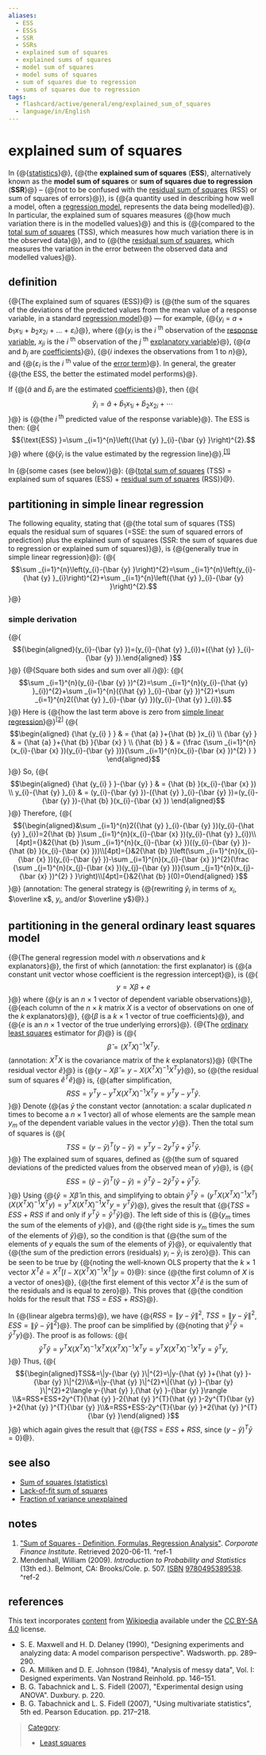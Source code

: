 ```yaml
---
aliases:
  - ESS
  - ESSs
  - SSR
  - SSRs
  - explained sum of squares
  - explained sums of squares
  - model sum of squares
  - model sums of squares
  - sum of squares due to regression
  - sums of squares due to regression
tags:
  - flashcard/active/general/eng/explained_sum_of_squares
  - language/in/English
---
```


# explained sum of squares

<!-- | ![](../../archives/Wikimedia%20Commons/Text%20document%20with%20red%20question%20mark.svg) | This article includes a list of [general references](https://en.wikipedia.org/wiki/Wikipedia:Citing%20sources#General%20references), but __it lacks sufficient corresponding [inline citations](https://en.wikipedia.org/wiki/Wikipedia:Citing%20sources#Inline%20citations)__. Please help to [improve](https://en.wikipedia.org/wiki/Wikipedia:WikiProject%20Reliability) this article by [introducing](https://en.wikipedia.org/wiki/Wikipedia:When%20to%20cite) more precise citations. _\(December 2010\)__\([Learn how and when to remove this message](https://en.wikipedia.org/wiki/Help:Maintenance%20template%20removal)\)_ | -->

In {@{[statistics](statistics.md)}@}, {@{the __explained sum of squares__ \(__ESS__\), alternatively known as the __model sum of squares__ or __sum of squares due to regression__ \(__SSR__}@} – {@{not to be confused with the [residual sum of squares](residual%20sum%20of%20squares.md) \(RSS\) or sum of squares of errors}@}\), is {@{a quantity used in describing how well a model, often a [regression model](regression%20analysis.md), represents the data being modelled}@}. In particular, the explained sum of squares measures {@{how much variation there is in the modelled values}@} and this is {@{compared to the [total sum of squares](total%20sum%20of%20squares.md) \(TSS\), which measures how much variation there is in the observed data}@}, and to {@{the [residual sum of squares](residual%20sum%20of%20squares.md), which measures the variation in the error between the observed data and modelled values}@}. <!--SR:!2025-03-15,59,310!2025-02-25,42,290!2025-03-17,61,310!2025-02-24,41,290!2025-03-24,67,310!2025-02-26,45,290!2025-02-27,46,290-->

## definition

{@{The explained sum of squares \(ESS\)}@} is {@{the sum of the squares of the deviations of the predicted values from the mean value of a response variable, in a standard [regression model](regression%20analysis.md#regression%20models)}@} — for example, {@{_y_<sub>_i_</sub> = _a_ + _b_<sub>1</sub>_x_<sub>1<!-- markdown separator -->_i_</sub> + _b_<sub>2</sub>_x_<sub>2<!-- markdown separator -->_i_</sub> + ... + _ε_<sub>_i_</sub>}@}, where {@{_y_<sub>_i_</sub> is the _i_ <sup>th</sup> observation of the [response variable](dependent%20and%20independent%20variables.md#statistics%20synonyms), _x_<sub>_ji_</sub> is the _i_ <sup>th</sup> observation of the _j_ <sup>th</sup> [explanatory variable](dependent%20and%20independent%20variables.md#statistics%20synonyms)}@}, {@{_a_ and _b_<sub>_j_</sub> are [coefficients](coefficient.md)}@}, {@{_i_ indexes the observations from 1 to _n_}@}, and {@{_ε_<sub>_i_</sub> is the _i_<!-- markdown separator --> <sup>th</sup> value of the [error term](error%20term.md)}@}. In general, the greater {@{the ESS, the better the estimated model performs}@}. <!--SR:!2025-03-23,66,310!2025-06-21,127,290!2025-02-28,47,290!2025-02-27,46,290!2025-03-18,62,310!2025-03-19,63,310!2025-03-21,64,310!2025-03-19,63,310-->

If {@{${\hat {a} }$ and ${\hat {b} }_{i}$ are the estimated [coefficients](coefficient.md)}@}, then {@{$${\hat {y} }_{i}={\hat {a} }+{\hat {b} }_{1}x_{1i}+{\hat {b} }_{2}x_{2i}+\cdots \,$$}@} is {@{the _i_<sup> th</sup> predicted value of the response variable}@}. The ESS is then: {@{$${\text{ESS} }=\sum _{i=1}^{n}\left({\hat {y} }_{i}-{\bar {y} }\right)^{2}.$$}@} where {@{${\hat {y} }_{i}$ is the value estimated by the regression line}@}.<sup>[\[1\]](#^ref-1)</sup> <!--SR:!2025-03-02,45,290!2025-03-10,55,310!2025-02-26,45,290!2025-03-13,58,310!2025-03-17,61,310-->

In {@{some cases \(see below\)}@}: {@{[total sum of squares](total%20sum%20of%20squares.md) \(TSS\) = explained sum of squares \(ESS\) + [residual sum of squares](residual%20sum%20of%20squares.md) \(RSS\)}@}. <!--SR:!2025-03-22,65,310!2025-03-22,65,310-->

## partitioning in simple linear regression

The following equality, stating that {@{the total sum of squares \(TSS\) equals the residual sum of squares \(=SSE: the sum of squared errors of prediction\) plus the explained sum of squares \(SSR: the sum of squares due to regression or explained sum of squares\)}@}, is {@{generally true in simple linear regression}@}: {@{$$\sum _{i=1}^{n}\left(y_{i}-{\bar {y} }\right)^{2}=\sum _{i=1}^{n}\left(y_{i}-{\hat {y} }_{i}\right)^{2}+\sum _{i=1}^{n}\left({\hat {y} }_{i}-{\bar {y} }\right)^{2}.$$}@} <!--SR:!2025-03-10,55,310!2025-03-19,63,310!2025-03-12,57,310-->

### simple derivation

{@{$${\begin{aligned}(y_{i}-{\bar {y} })=(y_{i}-{\hat {y} }_{i})+({\hat {y} }_{i}-{\bar {y} }).\end{aligned} }$$}@} {@{Square both sides and sum over all _i_}@}: {@{$$\sum _{i=1}^{n}(y_{i}-{\bar {y} })^{2}=\sum _{i=1}^{n}(y_{i}-{\hat {y} }_{i})^{2}+\sum _{i=1}^{n}({\hat {y} }_{i}-{\bar {y} })^{2}+\sum _{i=1}^{n}2({\hat {y} }_{i}-{\bar {y} })(y_{i}-{\hat {y} }_{i}).$$}@} Here is {@{how the last term above is zero from [simple linear regression](simple%20linear%20regression.md)}@}<sup>[\[2\]](#^ref-2)</sup> {@{$$\begin{aligned} {\hat {y_{i} } } & = {\hat {a} }+{\hat {b} }x_{i} \\ {\bar {y} } & = {\hat {a} }+{\hat {b} }{\bar {x} } \\ {\hat {b} } & = {\frac {\sum _{i=1}^{n}(x_{i}-{\bar {x} })(y_{i}-{\bar {y} })}{\sum _{i=1}^{n}(x_{i}-{\bar {x} })^{2} } } \end{aligned}$$}@} So, {@{$$\begin{aligned} {\hat {y_{i} } }-{\bar {y} } & = {\hat {b} }(x_{i}-{\bar {x} }) \\ y_{i}-{\hat {y} }_{i} & = (y_{i}-{\bar {y} })-({\hat {y} }_{i}-{\bar {y} })=(y_{i}-{\bar {y} })-{\hat {b} }(x_{i}-{\bar {x} }) \end{aligned}$$}@} Therefore, {@{$${\begin{aligned}&\sum _{i=1}^{n}2({\hat {y} }_{i}-{\bar {y} })(y_{i}-{\hat {y} }_{i})=2{\hat {b} }\sum _{i=1}^{n}(x_{i}-{\bar {x} })(y_{i}-{\hat {y} }_{i})\\[4pt]={}&2{\hat {b} }\sum _{i=1}^{n}(x_{i}-{\bar {x} })((y_{i}-{\bar {y} })-{\hat {b} }(x_{i}-{\bar {x} }))\\[4pt]={}&2{\hat {b} }\left(\sum _{i=1}^{n}(x_{i}-{\bar {x} })(y_{i}-{\bar {y} })-\sum _{i=1}^{n}(x_{i}-{\bar {x} })^{2}{\frac {\sum _{j=1}^{n}(x_{j}-{\bar {x} })(y_{j}-{\bar {y} })}{\sum _{j=1}^{n}(x_{j}-{\bar {x} })^{2} } }\right)\\[4pt]={}&2{\hat {b} }(0)=0\end{aligned} }$$}@} (annotation: The general strategy is {@{rewriting $\hat y_i$ in terms of $x_i$, $\overline x$, $y_i$, and/or $\overline y$}@}.) <!--SR:!2025-03-13,58,310!2025-03-24,67,310!2025-02-28,47,290!2025-03-10,55,310!2025-02-25,44,290!2025-05-03,84,270!2025-03-24,53,250!2025-03-03,46,290-->

## partitioning in the general ordinary least squares model

{@{The general regression model with _n_ observations and _k_ explanators}@}, the first of which (annotation: the first explanator) is {@{a constant unit vector whose coefficient is the regression intercept}@}, is {@{$$y=X\beta +e$$}@} where {@{_y_ is an _n_ × 1 vector of dependent variable observations}@}, {@{each column of the _n_ × _k_ matrix _X_ is a vector of observations on one of the _k_ explanators}@}, {@{$\beta$ is a _k_ × 1 vector of true coefficients}@}, and {@{_e_ is an _n_ × 1 vector of the true underlying errors}@}. {@{The [ordinary least squares](ordinary%20least%20squares.md) estimator for $\beta$}@} is {@{$${\hat {\beta } }=(X^{T}X)^{-1}X^{T}y.$$ (annotation: $X^T X$ is the covariance matrix of the _k_ explanators)}@} {@{The residual vector ${\hat {e} }$}@} is {@{$y-X{\hat {\beta } }=y-X(X^{T}X)^{-1}X^{T}y$}@}, so {@{the residual sum of squares ${\hat {e} }^{T}{\hat {e} }$}@} is, {@{after simplification, $$RSS=y^{T}y-y^{T}X(X^{T}X)^{-1}X^{T}y = y^T y - y^T \hat y.$$}@} Denote {@{as ${\bar {y} }$ the constant vector (annotation: a scalar duplicated _n_ times to become a _n_ × 1 vector) all of whose elements are the sample mean $y_{m}$ of the dependent variable values in the vector _y_}@}. Then the total sum of squares is {@{$$TSS=(y-{\bar {y} })^{T}(y-{\bar {y} })=y^{T}y-2y^{T}{\bar {y} }+{\bar {y} }^{T}{\bar {y} }.$$}@} The explained sum of squares, defined as {@{the sum of squared deviations of the predicted values from the observed mean of _y_}@}, is {@{$$ESS=({\hat {y} }-{\bar {y} })^{T}({\hat {y} }-{\bar {y} })={\hat {y} }^{T}{\hat {y} }-2{\hat {y} }^{T}{\bar {y} }+{\bar {y} }^{T}{\bar {y} }.$$}@} Using {@{${\hat {y} }=X{\hat {\beta } }$ in this, and simplifying to obtain ${\hat {y} }^{T}{\hat {y} } = (y^T X (X^T X)^{-1} X^T)(X (X^T X)^{-1} X^T y) = y^{T}X(X^{T}X)^{-1}X^{T}y = y^T \hat y$}@}, gives the result that {@{_TSS_ = _ESS_ + _RSS_ if and only if $y^{T}{\bar {y} }={\hat {y} }^{T}{\bar {y} }$}@}. The left side of this is {@{$y_{m}$ times the sum of the elements of _y_}@}, and {@{the right side is $y_{m}$ times the sum of the elements of ${\hat {y} }$}@}, so the condition is that {@{the sum of the elements of _y_ equals the sum of the elements of ${\hat {y} }$}@}, or equivalently that {@{the sum of the prediction errors \(residuals\) $y_{i}-{\hat {y} }_{i}$ is zero}@}. This can be seen to be true by {@{noting the well-known OLS property that the _k_ × 1 vector $X^{T}{\hat {e} }=X^{T}[I-X(X^{T}X)^{-1}X^{T}]y=0$}@}: since {@{the first column of _X_ is a vector of ones}@}, {@{the first element of this vector $X^{T}{\hat {e} }$ is the sum of the residuals and is equal to zero}@}. This proves that {@{the condition holds for the result that _TSS_ = _ESS_ + _RSS_}@}. <!--SR:!2025-03-16,60,310!2025-03-22,65,310!2025-03-19,63,310!2025-03-16,60,310!2025-03-11,56,310!2025-03-09,54,310!2025-02-27,46,290!2025-03-11,56,310!2025-04-05,63,250!2025-03-19,63,310!2025-03-15,59,310!2025-02-28,47,290!2025-03-21,64,310!2025-03-23,66,310!2025-03-12,57,310!2025-02-26,45,290!2025-05-06,86,270!2025-02-26,45,290!2025-02-25,44,290!2025-03-16,60,310!2025-03-24,67,310!2025-03-23,66,310!2025-03-11,56,310!2025-05-12,87,270!2025-03-09,54,310!2025-05-04,83,270!2025-02-26,43,290-->

In {@{linear algebra terms}@}, we have {@{$RSS=\|y-{\hat {y} }\|^{2}$, $TSS=\|y-{\bar {y} }\|^{2}$, $ESS=\|{\hat {y} }-{\bar {y} }\|^{2}$}@}. The proof can be simplified by {@{noting that ${\hat {y} }^{T}{\hat {y} }={\hat {y} }^{T}y$}@}. The proof is as follows: {@{$${\hat {y} }^{T}{\hat {y} }=y^{T}X(X^{T}X)^{-1}X^{T}X(X^{T}X)^{-1}X^{T}y=y^{T}X(X^{T}X)^{-1}X^{T}y={\hat {y} }^{T}y,$$}@} Thus, {@{$${\begin{aligned}TSS&=\|y-{\bar {y} }\|^{2}=\|y-{\hat {y} }+{\hat {y} }-{\bar {y} }\|^{2}\\&=\|y-{\hat {y} }\|^{2}+\|{\hat {y} }-{\bar {y} }\|^{2}+2\langle y-{\hat {y} },{\hat {y} }-{\bar {y} }\rangle \\&=RSS+ESS+2y^{T}{\hat {y} }-2{\hat {y} }^{T}{\hat {y} }-2y^{T}{\bar {y} }+2{\hat {y} }^{T}{\bar {y} }\\&=RSS+ESS-2y^{T}{\bar {y} }+2{\hat {y} }^{T}{\bar {y} }\end{aligned} }$$}@} which again gives the result that {@{_TSS_ = _ESS_ + _RSS_, since $(y-{\hat {y} })^{T}{\bar {y} }=0$}@}. <!--SR:!2025-03-18,62,310!2025-03-21,64,310!2025-02-28,47,290!2025-02-25,44,290!2025-03-31,59,250!2025-02-16,38,290-->

## see also

- [Sum of squares \(statistics\)](partition%20of%20sums%20of%20squares.md)
- [Lack-of-fit sum of squares](lack-of-fit%20sum%20of%20squares.md)
- [Fraction of variance unexplained](fraction%20of%20variance%20unexplained.md)

## notes

1. ["Sum of Squares - Definition, Formulas, Regression Analysis"](https://corporatefinanceinstitute.com/resources/knowledge/other/sum-of-squares/). _Corporate Finance Institute_. Retrieved 2020-06-11. <a id="^ref-1"></a>^ref-1
2. <a id="CITEREFMendenhall2009"></a> Mendenhall, William \(2009\). _Introduction to Probability and Statistics_ \(13th ed.\). Belmont, CA: Brooks/Cole. p. 507. [ISBN](ISBN.md) [9780495389538](https://en.wikipedia.org/wiki/Special:BookSources/9780495389538). <a id="^ref-2"></a>^ref-2

## references

This text incorporates [content](https://en.wikipedia.org/wiki/explained_sum_of_squares) from [Wikipedia](Wikipedia.md) available under the [CC BY-SA 4.0](https://creativecommons.org/licenses/by-sa/4.0/) license.

- S. E. Maxwell and H. D. Delaney \(1990\), "Designing experiments and analyzing data: A model comparison perspective". Wadsworth. pp. 289–290.
- G. A. Milliken and D. E. Johnson \(1984\), "Analysis of messy data", Vol. I: Designed experiments. Van Nostrand Reinhold. pp. 146–151.
- B. G. Tabachnick and L. S. Fidell \(2007\), "Experimental design using ANOVA". Duxbury. p. 220.
- B. G. Tabachnick and L. S. Fidell \(2007\), "Using multivariate statistics", 5th ed. Pearson Education. pp. 217–218.

> [Category](https://en.wikipedia.org/wiki/Help:Category):
>
> - [Least squares](https://en.wikipedia.org/wiki/Category:Least%20squares)
